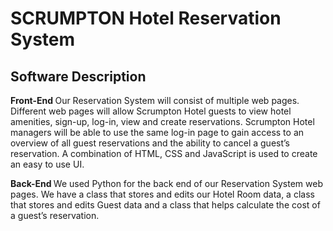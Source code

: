 # SCRUMPTON Hotel Reservation System

## Software Description

<b> Front-End </b>
Our Reservation System will consist of multiple web pages. Different web pages will allow Scrumpton Hotel guests to view hotel amenities, sign-up, log-in, view and create reservations. Scrumpton Hotel managers will be able to use the same log-in page to gain access to an overview of all guest reservations and the ability  to cancel a guest’s reservation. A combination of HTML, CSS and JavaScript is used to create an easy to use UI.

<b> Back-End </b>
We used Python for the back end of our Reservation System web pages. We have a class that stores and edits our Hotel Room data, a class that stores and edits Guest data and a class that helps calculate the cost of a guest’s reservation.

